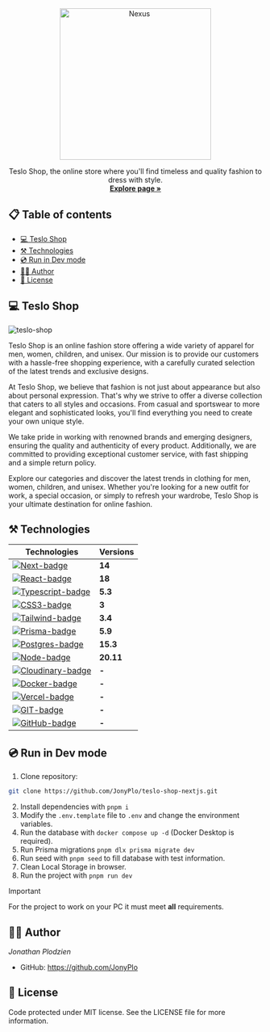 <!-- PROJECT LOGO -->
<div align="center">
  <a href="https://nexus-89i.netlify.app/">
    <img src="https://github.com/JonyPlo/teslo-shop-nextjs/assets/52645615/64fb68f9-1d18-4c90-a481-41dba5d05b9a" alt="Nexus" width="300" />
  </a>
<br>
  <p>
    Teslo Shop, the online store where you'll find timeless and quality fashion to dress with style.
    <br />
    <a href="https://nexus-89i.netlify.app/">
      <strong>Explore page »</strong>
    </a>
    <br />
  </p>
</div>

## 📋 Table of contents

- [💻 Teslo Shop](#-teslo-shop) <!-- prettier-ignore -->
- [⚒️ Technologies](#️-technologies)
- [💿 Run in Dev mode](#-run-in-dev-mode)
- [👨‍💻 Author](#-author)
- [📄 License](#-license)

## 💻 Teslo Shop

![teslo-shop](https://github.com/JonyPlo/teslo-shop-nextjs/assets/52645615/2b2a9e94-ffd8-46c2-be60-a1c7bde260e1)

Teslo Shop is an online fashion store offering a wide variety of apparel for men, women, children, and unisex. Our mission is to provide our customers with a hassle-free shopping experience, with a carefully curated selection of the latest trends and exclusive designs.

At Teslo Shop, we believe that fashion is not just about appearance but also about personal expression. That's why we strive to offer a diverse collection that caters to all styles and occasions. From casual and sportswear to more elegant and sophisticated looks, you'll find everything you need to create your own unique style.

We take pride in working with renowned brands and emerging designers, ensuring the quality and authenticity of every product. Additionally, we are committed to providing exceptional customer service, with fast shipping and a simple return policy.

Explore our categories and discover the latest trends in clothing for men, women, children, and unisex. Whether you're looking for a new outfit for work, a special occasion, or simply to refresh your wardrobe, Teslo Shop is your ultimate destination for online fashion.

## ⚒️ Technologies

| Technologies                          | Versions  |
| ------------------------------------- | --------- |
| [![Next-badge]][Next-url]             | **14**    |
| [![React-badge]][React-url]           | **18**    |
| [![Typescript-badge]][Typescript-url] | **5.3**   |
| [![CSS3-badge]][CSS3-url]             | **3**     |
| [![Tailwind-badge]][Tailwind-url]     | **3.4**   |
| [![Prisma-badge]][Prisma-url]         | **5.9**   |
| [![Postgres-badge]][Postgres-url]     | **15.3**  |
| [![Node-badge]][Node-url]             | **20.11** |
| [![Cloudinary-badge]][Cloudinary-url] | **-**     |
| [![Docker-badge]][Docker-url]         | **-**     |
| [![Vercel-badge]][Vercel-url]         | **-**     |
| [![GIT-badge]][GIT-url]               | **-**     |
| [![GitHub-badge]][GitHub-url]         | **-**     |

## 💿 Run in Dev mode

1. Clone repository:

```bash
git clone https://github.com/JonyPlo/teslo-shop-nextjs.git
```

2. Install dependencies with `pnpm i`
3. Modify the `.env.template` file to `.env` and change the environment variables.
4. Run the database with `docker compose up -d` (Docker Desktop is required).
5. Run Prisma migrations `pnpm dlx prisma migrate dev`
6. Run seed with `pnpm seed` to fill database with test information.
7. Clean Local Storage in browser.
8. Run the project with `pnpm run dev`

> [!IMPORTANT]
> For the project to work on your PC it must meet **all** requirements.

## 👨‍💻 Author

_Jonathan Plodzien_

- GitHub: https://github.com/JonyPlo

## 📄 License

Code protected under MIT license. See the LICENSE file for more information.

<!-- MARKDOWN LINKS & IMAGES -->

[Next-badge]: https://img.shields.io/badge/next%20js-000000?style=for-the-badge&logo=nextdotjs&logoColor=white
[Next-url]: https://nextjs.org/
[React-badge]: https://img.shields.io/badge/React-20232A?style=for-the-badge&logo=react&logoColor=61DAFB
[React-url]: https://es.react.dev/
[Typescript-badge]: https://img.shields.io/badge/TypeScript-007ACC?style=for-the-badge&logo=typescript&logoColor=white
[Typescript-url]: https://www.typescriptlang.org/
[CSS3-badge]: https://img.shields.io/badge/CSS3-1572B6?style=for-the-badge&logo=css3&logoColor=white
[CSS3-url]: https://www.w3.org/Style/CSS/
[Tailwind-badge]: https://img.shields.io/badge/Tailwind_CSS-38B2AC?style=for-the-badge&logo=tailwind-css&logoColor=white
[Tailwind-url]: https://tailwindcss.com/
[Prisma-badge]: https://img.shields.io/badge/Prisma-3982CE?style=for-the-badge&logo=Prisma&logoColor=white
[Prisma-url]: https://www.prisma.io/
[Postgres-badge]: https://img.shields.io/badge/PostgreSQL-316192?style=for-the-badge&logo=postgresql&logoColor=white
[Postgres-url]: https://www.postgresql.org/
[Node-badge]: https://img.shields.io/badge/Node%20js-339933?style=for-the-badge&logo=nodedotjs&logoColor=white
[Node-url]: https://nodejs.org/en
[Cloudinary-badge]: https://img.shields.io/badge/Cloudinary-3448C5?style=for-the-badge&logo=Cloudinary&logoColor=white
[Cloudinary-url]: https://cloudinary.com/
[Docker-badge]: https://img.shields.io/badge/Docker-2CA5E0?style=for-the-badge&logo=docker&logoColor=white
[Docker-url]: https://www.docker.com/
[Vercel-badge]: https://img.shields.io/badge/Vercel-000000?style=for-the-badge&logo=vercel&logoColor=white
[Vercel-url]: https://vercel.com
[Git-badge]: https://img.shields.io/badge/GIT-E44C30?style=for-the-badge&logo=git&logoColor=white
[Git-url]: https://git-scm.com/
[GitHub-badge]: https://img.shields.io/badge/GitHub-100000?style=for-the-badge&logo=github&logoColor=white
[GitHub-url]: https://github.com/
